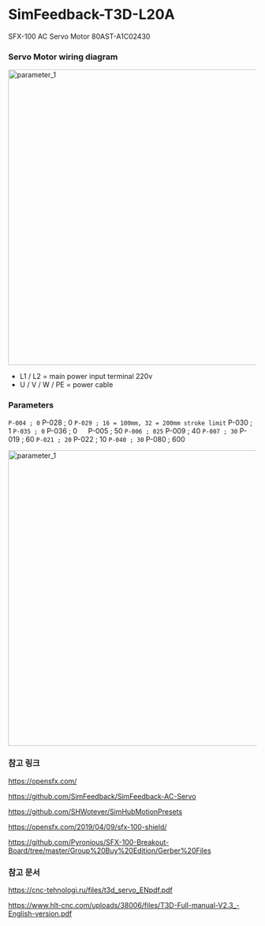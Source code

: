 # SimFeedback-T3D-L20A
SFX-100 AC Servo Motor 80AST-A1C02430




### Servo Motor wiring diagram

<img src="https://github.com/degul/SimFeedback-T3D-L20A/raw/main/images/servo_1.png" alt="parameter_1" width="600">

+ L1 / L2 = main power input terminal 220v
+ U / V / W / PE = power cable



### Parameters

` P-004 ; 0
` P-028 ; 0
` P-029 ; 16 = 100mm, 32 = 200mm stroke limit
` P-030 ; 1
` P-035 ; 0
` P-036 ; 0
` 
` P-005 ; 50
` P-006 ; 025
` P-009 ; 40
` P-007 ; 30
` P-019 ; 60
` P-021 ; 20
` P-022 ; 10
` P-040 ; 30
` P-080 ; 600

<img src="https://github.com/degul/SimFeedback-T3D-L20A/raw/main/images/parameter_1.png" alt="parameter_1" width="600">



### 참고 링크

https://opensfx.com/

https://github.com/SimFeedback/SimFeedback-AC-Servo

https://github.com/SHWotever/SimHubMotionPresets

https://opensfx.com/2019/04/09/sfx-100-shield/

https://github.com/Pyronious/SFX-100-Breakout-Board/tree/master/Group%20Buy%20Edition/Gerber%20Files




### 참고 문서

https://cnc-tehnologi.ru/files/t3d_servo_ENpdf.pdf

https://www.hlt-cnc.com/uploads/38006/files/T3D-Full-manual-V2.3_-English-version.pdf



